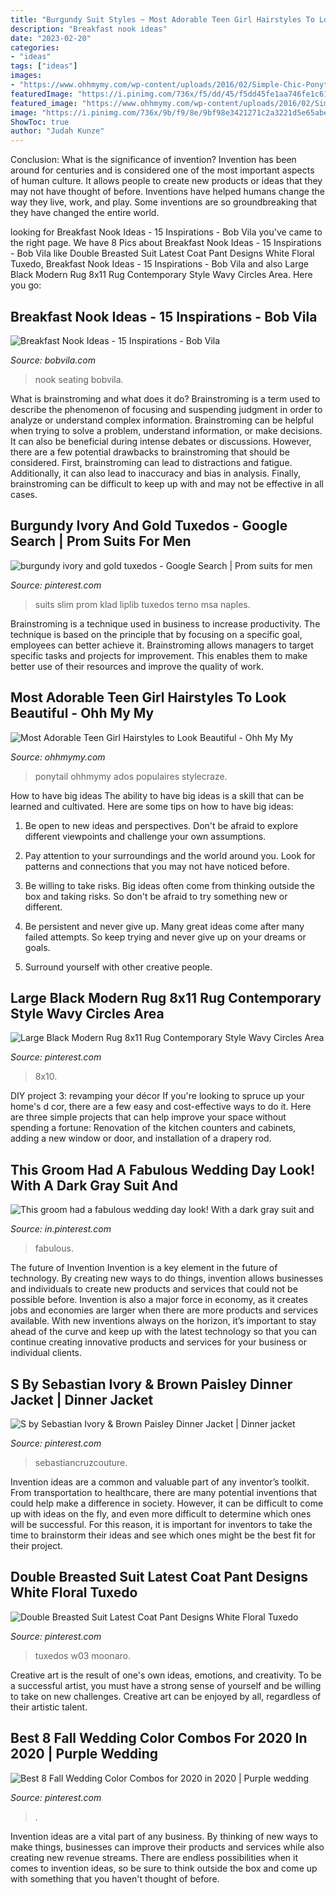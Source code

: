 ```yaml
---
title: "Burgundy Suit Styles ~ Most Adorable Teen Girl Hairstyles To Look Beautiful"
description: "Breakfast nook ideas"
date: "2023-02-20"
categories:
- "ideas"
tags: ["ideas"]
images:
- "https://www.ohhmymy.com/wp-content/uploads/2016/02/Simple-Chic-Ponytail.jpg"
featuredImage: "https://i.pinimg.com/736x/f5/dd/45/f5dd45fe1aa746fe1c61e194cb3e2544.jpg"
featured_image: "https://www.ohhmymy.com/wp-content/uploads/2016/02/Simple-Chic-Ponytail.jpg"
image: "https://i.pinimg.com/736x/9b/f9/8e/9bf98e3421271c2a3221d5e65abeac38.jpg"
ShowToc: true
author: "Judah Kunze"
---
```



Conclusion: What is the significance of invention?
Invention has been around for centuries and is considered one of the most important aspects of human culture. It allows people to create new products or ideas that they may not have thought of before. Inventions have helped humans change the way they live, work, and play. Some inventions are so groundbreaking that they have changed the entire world.

	

		
looking for Breakfast Nook Ideas - 15 Inspirations - Bob Vila you've came to the right page. We have 8 Pics about Breakfast Nook Ideas - 15 Inspirations - Bob Vila like Double Breasted Suit Latest Coat Pant Designs White Floral Tuxedo, Breakfast Nook Ideas - 15 Inspirations - Bob Vila and also Large Black Modern Rug 8x11 Rug Contemporary Style Wavy Circles Area. Here you go:
		
    
## Breakfast Nook Ideas - 15 Inspirations - Bob Vila

<img loading=lazy src="https://empire-s3-production.bobvila.com/slides/27068/original/lots_of_seating.jpg?1532362544" onerror="this.onerror=null;this.src='https://tse1.mm.bing.net/th?id=OIP.VWfw_hq3DagR-0AVWAv-jAHaFX&amp;pid=15.1';" alt="Breakfast Nook Ideas - 15 Inspirations - Bob Vila">

_Source: bobvila.com_

>nook seating bobvila. 

	

What is brainstroming and what does it do?
Brainstroming is a term used to describe the phenomenon of focusing and suspending judgment in order to analyze or understand complex information. Brainstroming can be helpful when trying to solve a problem, understand information, or make decisions. It can also be beneficial during intense debates or discussions. However, there are a few potential drawbacks to brainstroming that should be considered. First, brainstroming can lead to distractions and fatigue. Additionally, it can also lead to inaccuracy and bias in analysis. Finally, brainstroming can be difficult to keep up with and may not be effective in all cases.

    
## Burgundy Ivory And Gold Tuxedos - Google Search | Prom Suits For Men

<img loading=lazy src="https://i.pinimg.com/736x/e9/15/55/e915556f6b1bb4d215356ebdaab0b30c.jpg" onerror="this.onerror=null;this.src='https://tse2.mm.bing.net/th?id=OIP.wVNZZltByibMfVPsTFhiKQAAAA&amp;pid=15.1';" alt="burgundy ivory and gold tuxedos - Google Search | Prom suits for men">

_Source: pinterest.com_

>suits slim prom klad liplib tuxedos terno msa naples. 

	

Brainstroming is a technique used in business to increase productivity. The technique is based on the principle that by focusing on a specific goal, employees can better achieve it. Brainstroming allows managers to target specific tasks and projects for improvement. This enables them to make better use of their resources and improve the quality of work.

    
## Most Adorable Teen Girl Hairstyles To Look Beautiful - Ohh My My

<img loading=lazy src="https://www.ohhmymy.com/wp-content/uploads/2016/02/Simple-Chic-Ponytail.jpg" onerror="this.onerror=null;this.src='https://tse4.mm.bing.net/th?id=OIP.Jgv5joHcPZ7-5mYX2xzQRQHaKG&amp;pid=15.1';" alt="Most Adorable Teen Girl Hairstyles to Look Beautiful - Ohh My My">

_Source: ohhmymy.com_

>ponytail ohhmymy ados populaires stylecraze. 

	

How to have big ideas
The ability to have big ideas is a skill that can be learned and cultivated. Here are some tips on how to have big ideas:
1. Be open to new ideas and perspectives. Don't be afraid to explore different viewpoints and challenge your own assumptions.

2. Pay attention to your surroundings and the world around you. Look for patterns and connections that you may not have noticed before.

3. Be willing to take risks. Big ideas often come from thinking outside the box and taking risks. So don't be afraid to try something new or different.

4. Be persistent and never give up. Many great ideas come after many failed attempts. So keep trying and never give up on your dreams or goals.

5. Surround yourself with other creative people.

    
## Large Black Modern Rug 8x11 Rug Contemporary Style Wavy Circles Area

<img loading=lazy src="https://i.pinimg.com/736x/9b/f9/8e/9bf98e3421271c2a3221d5e65abeac38.jpg" onerror="this.onerror=null;this.src='https://tse1.mm.bing.net/th?id=OIP.WygSZvcvRfIy6402Y206vwAAAA&amp;pid=15.1';" alt="Large Black Modern Rug 8x11 Rug Contemporary Style Wavy Circles Area">

_Source: pinterest.com_

>8x10. 

	

DIY project 3: revamping your décor
If you're looking to spruce up your home's d cor, there are a few easy and cost-effective ways to do it. Here are three simple projects that can help improve your space without spending a fortune: Renovation of the kitchen counters and cabinets, adding a new window or door, and installation of a drapery rod.

    
## This Groom Had A Fabulous Wedding Day Look! With A Dark Gray Suit And

<img loading=lazy src="https://i.pinimg.com/736x/f5/dd/45/f5dd45fe1aa746fe1c61e194cb3e2544.jpg" onerror="this.onerror=null;this.src='https://tse1.mm.bing.net/th?id=OIP.El6n0ZvsDdZbQhkYIvpqyQHaJ3&amp;pid=15.1';" alt="This groom had a fabulous wedding day look! With a dark gray suit and">

_Source: in.pinterest.com_

>fabulous. 

	

The future of Invention
Invention is a key element in the future of technology. By creating new ways to do things, invention allows businesses and individuals to create new products and services that could not be possible before. Invention is also a major force in economy, as it creates jobs and economies are larger when there are more products and services available. With new inventions always on the horizon, it’s important to stay ahead of the curve and keep up with the latest technology so that you can continue creating innovative products and services for your business or individual clients.

    
## S By Sebastian Ivory &amp; Brown Paisley Dinner Jacket | Dinner Jacket

<img loading=lazy src="https://i.pinimg.com/736x/94/fc/4b/94fc4b175624501a4dcab645e2fd8640.jpg" onerror="this.onerror=null;this.src='https://tse2.mm.bing.net/th?id=OIP.3jB7gPG6GHDyTlQYmLhBFgHaLn&amp;pid=15.1';" alt="S by Sebastian Ivory &amp; Brown Paisley Dinner Jacket | Dinner jacket">

_Source: pinterest.com_

>sebastiancruzcouture. 

	

Invention ideas are a common and valuable part of any inventor’s toolkit. From transportation to healthcare, there are many potential inventions that could help make a difference in society. However, it can be difficult to come up with ideas on the fly, and even more difficult to determine which ones will be successful. For this reason, it is important for inventors to take the time to brainstorm their ideas and see which ones might be the best fit for their project.

    
## Double Breasted Suit Latest Coat Pant Designs White Floral Tuxedo

<img loading=lazy src="https://i.pinimg.com/736x/cf/71/11/cf7111b74ea70c431980975bcd27d40a.jpg" onerror="this.onerror=null;this.src='https://tse3.mm.bing.net/th?id=OIP.ICmMBVGh77_woVIgMdk0HwHaJ3&amp;pid=15.1';" alt="Double Breasted Suit Latest Coat Pant Designs White Floral Tuxedo">

_Source: pinterest.com_

>tuxedos w03 moonaro. 

	

Creative art is the result of one's own ideas, emotions, and creativity. To be a successful artist, you must have a strong sense of yourself and be willing to take on new challenges. Creative art can be enjoyed by all, regardless of their artistic talent.

    
## Best 8 Fall Wedding Color Combos For 2020 In 2020 | Purple Wedding

<img loading=lazy src="https://i.pinimg.com/736x/e2/77/7a/e2777a656acaba3fdf0ad41a77a93796.jpg" onerror="this.onerror=null;this.src='https://tse3.mm.bing.net/th?id=OIP.5W6xrxXp-9HjWcP62iuK4wHaO0&amp;pid=15.1';" alt="Best 8 Fall Wedding Color Combos for 2020 in 2020 | Purple wedding">

_Source: pinterest.com_

>. 

	

Invention ideas are a vital part of any business. By thinking of new ways to make things, businesses can improve their products and services while also creating new revenue streams. There are endless possibilities when it comes to invention ideas, so be sure to think outside the box and come up with something that you haven't thought of before.

